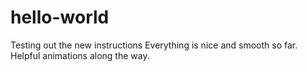 # hello-world
Testing out the new instructions
Everything is nice and smooth so far. Helpful animations along the way. 
